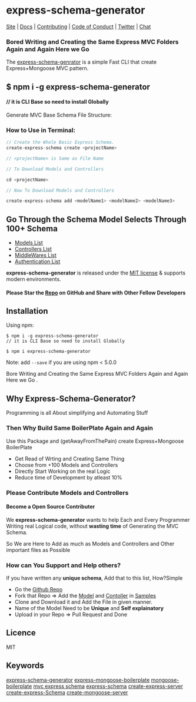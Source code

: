 # express-schema-generator

[Site](https://express-schema.netlify.app/) |
[Docs](https://express-schema.netlify.app/docs) |
[Contributing](https://github.com/shaantanu9/express-schema-generator) |
[Code of Conduct](https://code-of-conduct.openjsf.org) |
[Twitter](https://twitter.com/ShantanuMali9) |
[Chat](https://gitter.im/shaantanu9)

### Bored Writing and Creating the Same Express MVC Folders Again and Again Here we Go 
The [express-schema-genrator](https://express-schema.netlify.app/) is a simple Fast CLI that create Express+Mongoose MVC pattern.

## $ npm i -g express-schema-generator 
#### // it is CLI Base so need to install Globally


Generate MVC Base Schema File Structure:

### How to Use in Terminal:
```js
// Create the Whole Basic Express Schema.
create-express-schema create <projectName>

// <projectName> is Same as File Name

// To Download Models and Controllers

cd <projectName>

// Now To Download Models and Controllers

create-express-schema add <modelName1> <modelName2> <modelName3>

```

## Go Through the Schema Model Selects Through 100+ Schema

* [Models List](https://github.com/shaantanu9/express-schema-generator/tree/main/samples/models)
* [Controllers List](https://github.com/shaantanu9/express-schema-generator/tree/main/samples/contollers)
* [MiddleWares List](https://github.com/shaantanu9/express-schema-generator/tree/main/samples/middleware)
* [Authentication List](https://github.com/shaantanu9/express-schema-generator/tree/main/samples/authentication)

**express-schema-generator** is released under the [MIT license](https://raw.githubusercontent.com/lodash/lodash/4.17.10-npm/LICENSE) & supports modern environments.<br>
#### Please Star the [Repo](https://github.com/shaantanu9/express-schema-generator) on GitHub and Share with Other Fellow Developers

## Installation

Using npm:
```shell
$ npm i -g express-schema-generator 
// it is CLI Base so need to install Globally

$ npm i express-schema-generator
```
Note: add `--save` if you are using npm < 5.0.0



Bore Writing and Creating the Same Express MVC Folders Again and Again Here we Go  .

## Why Express-Schema-Generator?

Programming is all About simplifying and Automating Stuff<br>

### Then Why Build Same BoilerPlate Again and Again 


Use this Package and (getAwayFromThePain) create Express+Mongoose BoilerPlate 
 * Get Read of Wrting and Creating Same Thing
 * Choose from +100 Models and Controllers
 * Directly Start Working on the real Logic
 * Reduce time of Development by atleast 10% 

### Please Contribute Models and Controllers

#### Become a Open Source Contributer
We **express-schema-generator** wants to help Each and Every Programmer Writing real Logical code, without **wasting time** of Generating the MVC Schema.

So We are Here to Add as much as Models and Controllers and Other important files as Possible 

### How can You Support and Help others?

If you have written any **unique schema**, Add that to this list, How?Simple

 * Go the [Github Repo](https://github.com/shaantanu9/express-schema-generator)
 * Fork that Repo => Add the [Model](https://github.com/shaantanu9/express-schema-generator/tree/main/samples/models) and [Contoller](https://github.com/shaantanu9/express-schema-generator/tree/main/samples/Contollers) in [Samples](https://github.com/shaantanu9/express-schema-generator/tree/main/samples) 
 * Clone and Download it and Add the File in given manner. 
 * Name of the Model Need to be **Unique** and **Self explainatory**
 * Upload in your Repo => Pull Request and Done
 
 
 ## Licence
 MIT
 
 ## Keywords
 [express-schema-generator](https://www.npmjs.com/search?q=keywords:express-schema-generator) [express-mongoose-boilerplate](https://www.npmjs.com/search?q=keywords:express-mongoose-boilerplate) [mongoose-boilerplate](https://www.npmjs.com/search?q=keywords:mongoose-boilerplate) [mvc express schema](https://www.npmjs.com/search?q=keywords:mvc-express-schema) [](https://www.npmjs.com/search?q=keywords:) [express-schema](https://www.npmjs.com/search?q=keywords:express-schema)
[create-express-server](https://www.npmjs.com/search?q=keywords:create-express-server)
[create-express-Schema](https://www.npmjs.com/search?q=keywords:create-mongoose-schema)
[create-mongoose-server](https://www.npmjs.com/search?q=keywords:create-mongoose-server) 